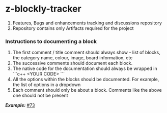# z-blockly-tracker
1. Features, Bugs and enhancements tracking and discussions repository
2. Repository contains only Artifacts required for the project

### Instructions to documenting a block
1. The first comment / title comment should always show - list of blocks, the category name, colour, image, board information, etc
2. The successive comments should document each block. 
3. The native code for the documentation should always be wrapped in 
\```c++ 
\<YOUR CODE\> 
\```
4. All the options within the blocks should be documented. For example, the list of options in a dropdown
5. Each comment should only be about a block. Comments like the above one should not be present

**_Example:_** [#73](https://github.com/kreativhut/z-blockly-tracker/discussions/15#discussion-4040500)
